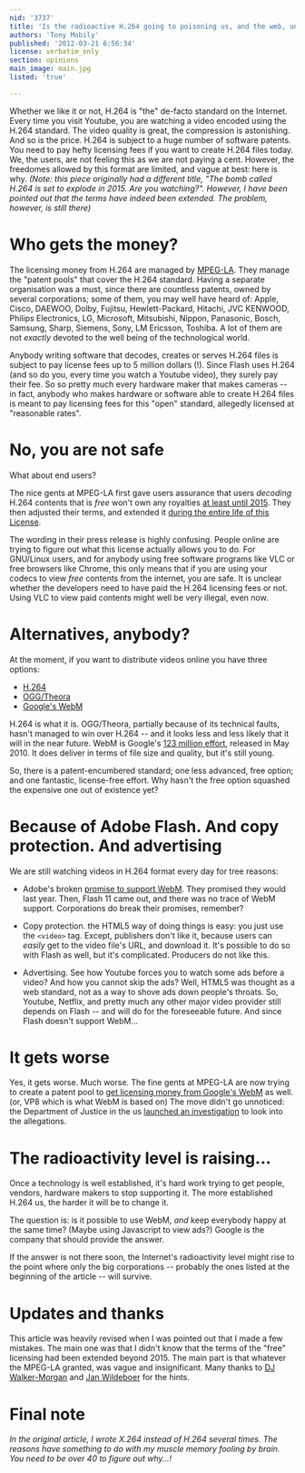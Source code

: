 ```yaml
---
nid: '3737'
title: 'Is the radioactive H.264 going to poisoning us, and the web, until 2028?'
authors: 'Tony Mobily'
published: '2012-03-21 6:56:34'
license: verbatim_only
section: opinions
main_image: main.jpg
listed: 'true'

---
```

Whether we like it or not, H.264 is "the" de-facto standard on the Internet. Every time you visit Youtube, you are watching a video encoded using the H.264 standard. The video quality is great, the compression is astonishing. And so is the price. H.264 is subject to a huge number of software patents. You need to pay hefty licensing fees if you want to create H.264 files today. We, the users, are not feeling this as we are not paying a cent. However, the freedomes allowed by this format are limited, and vague at best: here is why. _(Note: this piece originally had a different title, "The bomb called H.264 is set to explode in 2015. Are you watching?". However, I have been pointed out that the terms have indeed been extended. The problem, however, is still there)_

# Who gets the money?

The licensing money from H.264 are managed by [MPEG-LA](http://www.mpegla.com/main/Pages/About.aspx). They manage the "patent pools" that cover the H.264 standard. Having a separate organisation was a must, since there are countless patents, owned by several corporations; some of them, you may well have heard of: Apple, Cisco, DAEWOO, Dolby, Fujitsu, Hewlett-Packard, Hitachi, JVC KENWOOD, Philips Electronics, LG, Microsoft, Mitsubishi, Nippon, Panasonic, Bosch, Samsung, Sharp, Siemens, Sony, LM Ericsson, Toshiba. A lot of them are not _exactly_ devoted to the well being of the technological world.

Anybody writing software that decodes, creates or serves H.264 files is subject to pay license fees up to 5 million dollars (!). Since Flash uses H.264 (and so do you, every time you watch a Youtube video), they surely pay their fee. So so pretty much every hardware maker that makes cameras -- in fact, anybody who makes hardware or software able to create H.264 files is meant to pay licensing fees for this "open" standard, allegedly licensed at "reasonable rates".

# No, you are not safe

What about end users?

The nice gents at MPEG-LA first gave users assurance that users _decoding_ H.264 contents that is _free_ won't own any royalties [at least until 2015](http://www.mpegla.com/Lists/MPEG%20LA%20News%20List/Attachments/226/n-10-02-02.pdf). They then adjusted their terms, and extended it [during the entire life of this License](http://www.mpegla.com/Lists/MPEG%20LA%20News%20List/Attachments/231/n-10-08-26.pdf).

The wording in their press release is highly confusing. People online are trying to figure out what this license actually allows you to do. For GNU/Linux users, and for anybody using free software programs like VLC or free browsers like Chrome, this only means that if you are using your codecs to view _free_ contents from the internet, you are safe. It is unclear whether the developers need to have paid the H.264 licensing fees or not. Using VLC to view paid contents might well be very illegal, even now.

# Alternatives, anybody?

At the moment, if you want to distribute videos online you have three options:

* [H.264](http://en.wikipedia.org/wiki/H.264/MPEG-4_AVC)
* [OGG/Theora](http://en.wikipedia.org/wiki/Theora)
* [Google's WebM](http://en.wikipedia.org/wiki/WebM) 

H.264 is what it is. OGG/Theora, partially because of its technical faults, hasn't managed to win over H.264 -- and it looks less and less likely that it will in the near future. WebM is Google's [123 million effort](http://en.wikipedia.org/wiki/On2_Technologies), released in May 2010. It does deliver in terms of file size and quality, but it's still young.

So, there is a patent-encumbered standard; one less advanced, free option; and one fantastic, license-free effort. Why hasn't the free option squashed the expensive one out of existence yet? 

# Because of Adobe Flash. And copy protection. And advertising

We are still watching videos in H.264 format every day for tree reasons:

* Adobe's broken [promise to support WebM](http://blogs.adobe.com/flashplatform/2010/05/adobe_support_for_vp8.html). They promised they would last year. Then, Flash 11 came out, and there was no trace of WebM support. Corporations do break their promises, remember?

* Copy protection. the HTML5 way of doing things is easy: you just use the `<video>` tag. Except, publishers don't like it, because users can _easily_ get to the video file's URL, and download it. It's possible to do so with Flash as well, but it's complicated. Producers do not like this.

* Advertising. See how Youtube forces you to watch some ads before a video? And how you cannot skip the ads? Well, HTML5 was thought as a web standard, not as a way to shove ads down people's throats. So, Youtube, Netflix, and pretty much any other major video provider still depends on Flash -- and will do for the foreseeable future. And since Flash doesn't support WebM...

# It gets worse

Yes, it gets worse. Much worse. The fine gents at MPEG-LA are now trying to create a patent pool to [get licensing money from Google's WebM](http://www.mpegla.com/Lists/MPEG%20LA%20News%20List/Attachments/237/n_2_10_11.pdf ) as well. (or, VP8 which is what WebM is based on) The move didn't go unnoticed: the Department of Justice in the us [launched an investigation](http://online.wsj.com/article/SB10001424052748703752404576178833590548792.html) to look into the allegations.

# The radioactivity level is raising...

Once a technology is well established, it's hard work trying to get people, vendors, hardware makers to stop supporting it. The more established H.264 us, the harder it will be to change it.

The question is: is it possible to use WebM, _and_ keep everybody happy at the same time? (Maybe using Javascript to view ads?) Google is the company that should provide the answer.

If the answer is not there soon, the Internet's radioactivity level might rise to the point where only the big corporations -- probably the ones listed at the beginning of the article -- will survive.


# Updates and thanks

This article was heavily revised when I was pointed out that I made a few mistakes. The main one was that I didn't know that the terms of the "free" licensing had been extended beyond 2015. The main part is that whatever the MPEG-LA granted, was vague and insignificant.
Many thanks to  [DJ Walker-Morgan](https://plus.google.com/110944853355774677851) and [Jan Wildeboer](https://plus.google.com/112648813199640203443) for the hints.

# Final note

_In the original article, I wrote X.264 instead of H.264 several times. The reasons have something to do with my muscle memory fooling by brain. You need to be over 40 to figure out why...!_